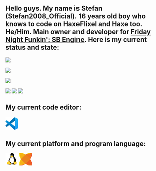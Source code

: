 ## Hello guys. My name is Stefan (Stefan2008_Official). 16 years old boy who knows to code on HaxeFlixel and Haxe too. He/Him. Main owner and developer for [Friday Night Funkin': SB Engine](https://gamebanana.com/tools/10824). Here is my current status and state: 

![](https://github-readme-stats.vercel.app/api?username=Stefan2008Git&show_icons=true&theme=kacho_ga)

![](https://github-readme-stats.vercel.app/api/pin/?username=Stefan2008Git&&repo=FNF-SB-Engine&cache_seconds=86400&theme=kacho_ga)

![](https://github-readme-stats.vercel.app/api/top-langs/?username=Stefan2008Git&layout=compact&show_icons=true&theme=kacho_ga)

<img src="https://img.shields.io/badge/Fedora-0B57A4?style=for-the-badge&logo=fedora&logoColor=blue" /> <img src="https://img.shields.io/badge/Haxe-FFA300?style=for-the-badge&logo=haxe&logoColor=orange" />  <img src="https://img.shields.io/badge/lenovo%20ideapad 14igl05-CF2D2D?style=for-the-badge&logo=lenovo&logoColor=white" />

## My current code editor:

<img height="40" src="https://raw.githubusercontent.com/devicons/devicon/master/icons/vscode/vscode-original.svg" />

## My current platform and program language:

<img height="40" src="https://raw.githubusercontent.com/devicons/devicon/master/icons/linux/linux-original.svg" /> <img height="40" src="https://raw.githubusercontent.com/devicons/devicon/master/icons/haxe/haxe-original.svg" /> 
